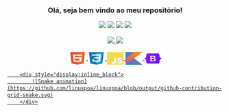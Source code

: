 <div align=center><h3> Olá, seja bem vindo ao meu repositório!</h3></div>
<!--Avatar-->
<!--div><img align="left" alt="Marco-avatar" height="100" style="border-radius:50px;" src="https://avatars.githubusercontent.com/u/16420372?s=96&amp;v=4" data-view-component="true" class="avatar circle mr-3"></div-->

<!--Redes Sociais-->
<div align="center"> 
    <a href="https://instagram.com/linuxpoa" target="_blank"><img src="https://img.shields.io/badge/-Instagram-%23E4405F?style=for-the-badge&logo=instagram&logoColor=white" target="_blank"></a>
 	<a href="https://discord.gg/aKrrWBwNRD" target="_blank"><img src="https://img.shields.io/badge/Discord-7289DA?style=for-the-badge&logo=discord&logoColor=white" target="_blank"></a> 
    <a href = "mailto:mribeiro.cadastro@gmail.com"><img src="https://img.shields.io/badge/-Gmail-%23333?style=for-the-badge&logo=gmail&logoColor=white" target="_blank"></a>
    <a href="https://www.linkedin.com/in/linuxpoa" target="_blank"><img src="https://img.shields.io/badge/-LinkedIn-%230077B5?style=for-the-badge&logo=linkedin&logoColor=white" target="_blank"></a> 
</div> 
<div style="display: inline_block"><br>  
  
  <!--Stats-->
<div align="center">
    <a href="https://github.com/linuxpoa">  
    <img height="150em" src="https://github-readme-stats.vercel.app/api?username=linuxpoa&show_icons=true&theme=gotham&include_all_commits=true&count_private=true"/>    
    <img height="150em" src="https://github-readme-stats.vercel.app/api/top-langs/?username=linuxpoa&layout=compact&langs_count=7&theme=gotham"/>
</div>   

<!--Tecnologias-->
<div align=center>  
    <div style="display: inline_block"><br>  
        <img align="center" alt="Marco-HTML" height="30" width="40" src="https://raw.githubusercontent.com/devicons/devicon/master/icons/html5/html5-original.svg">
        <img align="center" alt="Marco-CSS" height="30" width="40" src="https://raw.githubusercontent.com/devicons/devicon/master/icons/css3/css3-original.svg">
        <img align="center" alt="Marco-Js" height="30" width="40" src="https://raw.githubusercontent.com/devicons/devicon/master/icons/javascript/javascript-plain.svg">
        <img align="center" alt="Marco-Kotlin" height="30" width="40" src="https://raw.githubusercontent.com/devicons/devicon/master/icons/kotlin/kotlin-original.svg">
        <img align="center" alt="Marco-Bootstrap" height="30" width="40" src="https://raw.githubusercontent.com/devicons/devicon/master/icons/bootstrap/bootstrap-original.svg">        
    <!--img align="center" alt="Marco-Python" height="30" width="40" src="https://raw.githubusercontent.com/devicons/devicon/master/icons/python/python-original.svg"-->
    <!--img align="center" alt="Marco-Csharp" height="30" width="40" src="https://raw.githubusercontent.com/devicons/devicon/master/icons/csharp/csharp-original.svg"-->
      <!--img align="center" alt="Marco-React" height="30" width="40" src="https://raw.githubusercontent.com/devicons/devicon/master/icons/react/react-original.svg"-->       
    </div>
</div>

        <div style="display:inline_block">
            ![Snake animation](https://github.com/linuxpoa/linuxpoa/blob/output/github-contribution-grid-snake.svg)
        </div>
